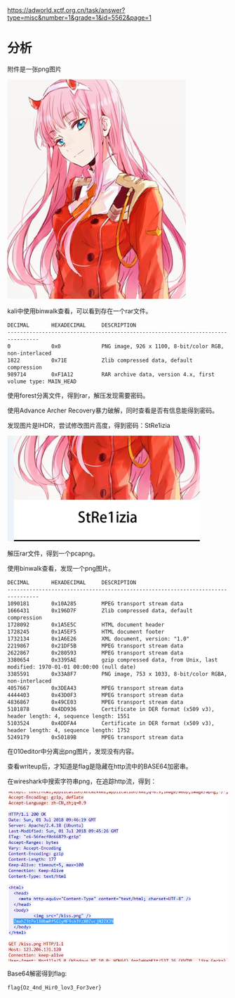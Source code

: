 https://adworld.xctf.org.cn/task/answer?type=misc&number=1&grade=1&id=5562&page=1

# 分析

附件是一张png图片

![image-20210731170832134](images\image-20210731170832134.png)

kali中使用binwalk查看，可以看到存在一个rar文件。

```
DECIMAL       HEXADECIMAL     DESCRIPTION
--------------------------------------------------------------------------------
0             0x0             PNG image, 926 x 1100, 8-bit/color RGB, non-interlaced
1822          0x71E           Zlib compressed data, default compression
989714        0xF1A12         RAR archive data, version 4.x, first volume type: MAIN_HEAD
```

使用forest分离文件，得到rar，解压发现需要密码。

使用Advance Archer Recovery暴力破解，同时查看是否有信息能得到密码。

发现图片是IHDR，尝试修改图片高度，得到密码：StRe1izia

![image-20210731171224459](images\image-20210731171224459.png)

解压rar文件，得到一个pcapng。

使用binwalk查看，发现一个png图片。

```
DECIMAL       HEXADECIMAL     DESCRIPTION
--------------------------------------------------------------------------------
1090181       0x10A285        MPEG transport stream data
1666431       0x196D7F        Zlib compressed data, default compression
1728092       0x1A5E5C        HTML document header
1728245       0x1A5EF5        HTML document footer
1732134       0x1A6E26        XML document, version: "1.0"
2219867       0x21DF5B        MPEG transport stream data
2622867       0x280593        MPEG transport stream data
3380654       0x3395AE        gzip compressed data, from Unix, last modified: 1970-01-01 00:00:00 (null date)
3385591       0x33A8F7        PNG image, 753 x 1033, 8-bit/color RGBA, non-interlaced
4057667       0x3DEA43        MPEG transport stream data
4444403       0x43D0F3        MPEG transport stream data
4836867       0x49CE03        MPEG transport stream data
5101878       0x4DD936        Certificate in DER format (x509 v3), header length: 4, sequence length: 1551
5103524       0x4DDFA4        Certificate in DER format (x509 v3), header length: 4, sequence length: 1752
5249179       0x50189B        MPEG transport stream data
```

在010editor中分离出png图片，发现没有内容。

查看writeup后，才知道是flag是隐藏在http流中的BASE64加密串。

在wireshark中搜索字符串png，在追踪http流，得到：

![image-20210731175239709](images\image-20210731175239709.png)

Base64解密得到flag:

```
flag{Oz_4nd_Hir0_lov3_For3ver}
```

